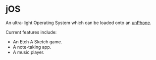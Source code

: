 # jOS

An ultra-light Operating System which can be loaded onto an [unPhone](https://unphone.net/the-unphone/).

Current features include:
* An Etch A Sketch game.
* A note-taking app.
* A music player.
